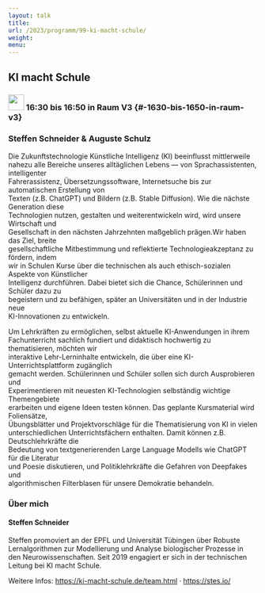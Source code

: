 ```yaml
---
layout: talk
title:
url: /2023/programm/99-ki-macht-schule/
weight:
menu:
---
```

## KI macht Schule

### <img height = "32" src="../../../images/talk.svg"> 16:30 bis 16:50 in Raum V3 {#-1630-bis-1650-in-raum-v3}

### Steffen Schneider & Auguste Schulz

Die Zukunftstechnologie Künstliche Intelligenz (KI) beeinflusst mittlerweile  
nahezu alle Bereiche unseres alltäglichen Lebens — von Sprachassistenten, intelligenter  
Fahrerassistenz, Übersetzungssoftware, Internetsuche bis zur automatischen Erstellung von  
Texten (z.B. ChatGPT) und Bildern (z.B. Stable Diffusion). Wie die nächste Generation diese  
Technologien nutzen, gestalten und weiterentwickeln wird, wird unsere Wirtschaft und  
Gesellschaft in den nächsten Jahrzehnten maßgeblich prägen.Wir haben das Ziel, breite  
gesellschaftliche Mitbestimmung und reflektierte Technologieakzeptanz zu fördern, indem  
wir in Schulen Kurse über die technischen als auch ethisch-sozialen Aspekte von Künstlicher  
Intelligenz durchführen. Dabei bietet sich die Chance, Schülerinnen und Schüler dazu zu  
begeistern und zu befähigen, später an Universitäten und in der Industrie neue  
KI-Innovationen zu entwickeln.

Um Lehrkräften zu ermöglichen, selbst aktuelle KI-Anwendungen in ihrem  
Fachunterricht sachlich fundiert und didaktisch hochwertig zu thematisieren, möchten wir  
interaktive Lehr-Lerninhalte entwickeln, die über eine KI-Unterrichtsplattform zugänglich  
gemacht werden. Schülerinnen und Schüler sollen sich durch Ausprobieren und  
Experimentieren mit neuesten KI-Technologien selbständig wichtige Themengebiete  
erarbeiten und eigene Ideen testen können. Das geplante Kursmaterial wird Foliensätze,  
Übungsblätter und Projektvorschläge für die Thematisierung von KI in vielen  
unterschiedlichen Unterrichtsfächern enthalten. Damit können z.B. Deutschlehrkräfte die  
Bedeutung von textgenerierenden Large Language Modells wie ChatGPT für die Literatur  
und Poesie diskutieren, und Politiklehrkräfte die Gefahren von Deepfakes und  
algorithmischen Filterblasen für unsere Demokratie behandeln.

### Über mich

#### Steffen Schneider

Steffen promoviert an der EPFL und Universität Tübingen über Robuste Lernalgorithmen zur Modellierung und Analyse biologischer Prozesse in den Neurowissenschaften. Seit 2019 engagiert er sich in der technischen Leitung bei KI macht Schule.

Weitere Infos: https://ki-macht-schule.de/team.html · https://stes.io/

